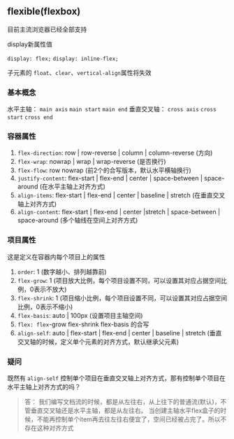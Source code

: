 ## flexible(flexbox)

目前主流浏览器已经全部支持

display新属性值

`display: flex;` `display: inline-flex;`

子元素的 `float`、`clear`、`vertical-align`属性将失效

### 基本概念

水平主轴： `main axis` `main start` `main end`
垂直交叉轴： `cross axis` `cross start` `cross end`

### 容器属性

1. `flex-direction`: row | row-reverse | column | column-reverse (方向)
2. `flex-wrap`: nowrap | wrap | wrap-reverse (是否换行)
3. `flex-flow`: row nowrap (前2个的合写版本，默认水平横轴换行)
4. `justify-content`: flex-start | flex-end | center | space-between | space-around (在水平主轴上对齐方式)
5. `align-items`: flex-start | flex-end | center | baseline | stretch (在垂直交叉轴上对齐方式)
6. `align-content`: flex-start | flex-end | center |stretch | space-between | space-around (多个轴线在空间上对齐方式)

### 项目属性

这是定义在容器内每个项目上的属性

1. `order`: 1 (数字越小、排列越靠前)
2. `flex-grow`: 1 (项目放大比例，每个项目设置不同，可以设置其对应占据空间比例，0表示不放大)
3. `flex-shrink`: 1 (项目缩小比例，每个项目设置不同，可以设置其对应占据空间比例，0表示不缩小)
4. `flex-basis`: auto | 100px (设置项目主轴空间)
5. `flex: flex`-grow flex-shrink flex-basis 的合写
6. `align-self`: auto | flex-start | flex-end | center | baseline | stretch (垂直交叉轴的时候，定义单个元素的对齐方式，默认继承父元素)

### 疑问

既然有 `align-self` 控制单个项目在垂直交叉轴上对齐方式，那有控制单个项目在水平主轴上对齐方式的吗？

> 答： 我们编写文档流的时候，都是从左往右，从上往下的普通流(默认)，不管垂直交叉轴还是水平主轴，都是从左往右。
> 当创建主轴水平flex盒子的时候，不能再控制单个item再去往左往右便宜了，空间已经被占完了。所以不存在这种对齐方式

